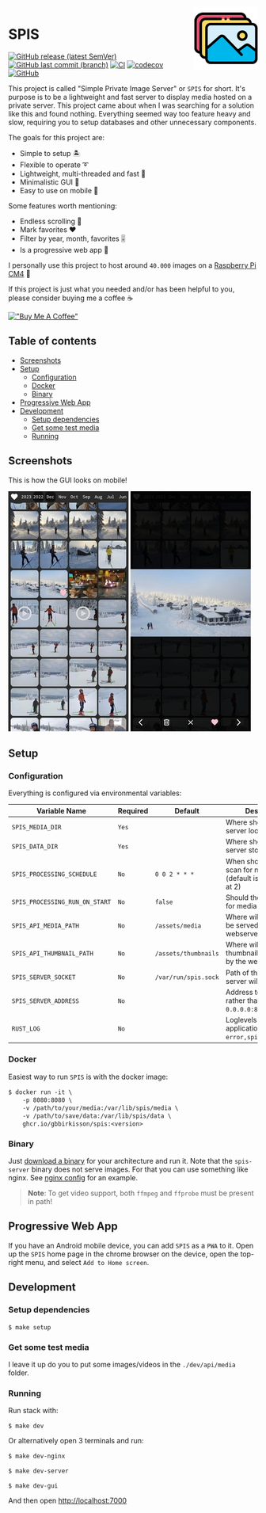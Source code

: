 <img align="right" width="128" height="128" src="logo.png">

<h1>SPIS</h1>

[![GitHub release (latest SemVer)](https://img.shields.io/github/v/release/gbbirkisson/spis)](https://github.com/gbbirkisson/spis/releases)
[![GitHub last commit (branch)](https://img.shields.io/github/last-commit/gbbirkisson/spis/main)](https://github.com/gbbirkisson/spis/commits/main)
[![CI](https://github.com/gbbirkisson/spis/actions/workflows/ci.yml/badge.svg?branch=main)](https://github.com/gbbirkisson/spis/actions/workflows/ci.yml)
[![codecov](https://codecov.io/github/gbbirkisson/spis/branch/main/graph/badge.svg?token=5VQHEBQ7JV)](https://codecov.io/github/gbbirkisson/spis)
[![GitHub](https://img.shields.io/github/license/gbbirkisson/spis)](https://github.com/gbbirkisson/spis/blob/main/LICENSE)

This project is called "Simple Private Image Server" or `SPIS` for short. It's purpose is to be a lightweight and fast server to display media hosted on a private server. This project came about when I was searching for a solution like this and found nothing. Everything seemed way too feature heavy and slow, requiring you to setup databases and other unnecessary components.

The goals for this project are:
* Simple to setup 🏝️
* Flexible to operate ➰
* Lightweight, multi-threaded and fast 🚀
* Minimalistic GUI 🤩
* Easy to use on mobile 📱

Some features worth mentioning:
* Endless scrolling 📜
* Mark favorites ❤️
* Filter by year, month, favorites 🎚️
* Is a progressive web app 📲

I personally use this project to host around `40.000` images on a [Raspberry Pi CM4](https://www.raspberrypi.com/products/compute-module-4/) 🤯

If this project is just what you needed and/or has been helpful to you, please consider buying me a coffee ☕

[!["Buy Me A Coffee"](https://www.buymeacoffee.com/assets/img/custom_images/orange_img.png)](https://www.buymeacoffee.com/gbbirkisson)

<h2>Table of contents</h2>

- [Screenshots](#screenshots)
- [Setup](#setup)
  - [Configuration](#configuration)
  - [Docker](#docker)
  - [Binary](#binary)
- [Progressive Web App](#progressive-web-app)
- [Development](#development)
  - [Setup dependencies](#setup-dependencies)
  - [Get some test media](#get-some-test-media)
  - [Running](#running)

## Screenshots

This is how the GUI looks on mobile!

<p float="left">
<img src="screen1.jpg">
<img src="screen2.jpg">
</p>


## Setup

### Configuration

Everything is configured via environmental variables:

Variable Name | Required | Default | Description
--- | --- | --- | ---
`SPIS_MEDIA_DIR` | `Yes` | | Where should the server look for media
`SPIS_DATA_DIR` | `Yes` | | Where should the server store its data
`SPIS_PROCESSING_SCHEDULE` | `No` | `0 0 2 * * *` | When should the server scan for new media (default is every night at 2)
`SPIS_PROCESSING_RUN_ON_START` | `No` | `false` | Should the server scan for media on startup
`SPIS_API_MEDIA_PATH` | `No` | `/assets/media` | Where will the media be served by the webserver
`SPIS_API_THUMBNAIL_PATH` | `No` | `/assets/thumbnails` | Where will the thumbnails be served by the webserver
`SPIS_SERVER_SOCKET` | `No` | `/var/run/spis.sock` | Path of the socket the server will listen to
`SPIS_SERVER_ADDRESS` | `No` | | Address to listen to rather than socket, i.e. `0.0.0.0:8000` 
`RUST_LOG` | `No` | | Loglevels of the application, i.e. `error,spis_server=info`

### Docker

Easiest way to run `SPIS` is with the docker image:

```console
$ docker run -it \
    -p 8080:8080 \
    -v /path/to/your/media:/var/lib/spis/media \
    -v /path/to/save/data:/var/lib/spis/data \
    ghcr.io/gbbirkisson/spis:<version>
```

### Binary

Just [download a binary](https://github.com/gbbirkisson/spis/releases) for your architecture and run it. Note that the `spis-server` binary does not serve images. For that you can use something like nginx. See [nginx config](./docker/nginx.conf) for an example.

> **Note**: To get video support, both `ffmpeg` and `ffprobe` must be present in path!

## Progressive Web App

If you have an Android mobile device, you can add `SPIS` as a `PWA` to it. Open up the `SPIS` home page in the chrome browser on the device, open the top-right menu, and select `Add to Home screen`.

## Development

### Setup dependencies

```console
$ make setup
```

### Get some test media

I leave it up do you to put some images/videos in the `./dev/api/media` folder.

### Running

Run stack with:

```console
$ make dev
```

Or alternatively open 3 terminals and run:

```console
$ make dev-nginx
```

```console
$ make dev-server
```

```console
$ make dev-gui
```

And then open [http://localhost:7000](http://localhost:7000)
